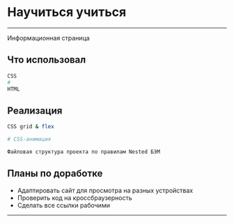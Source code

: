 # Научиться учиться
---
Информационная страница
## Что использовал
```bash
CSS
# 
HTML
```
## Реализация
```bash
СSS grid & flex

# CSS-анимация

Файловая структура проекта по правилам Nested БЭМ
```
## Планы по доработке
* Адаптировать сайт для просмотра на разных устройствах
* Проверить код на кроссбраузерность
* Сделать все ссылки рабочими
---

